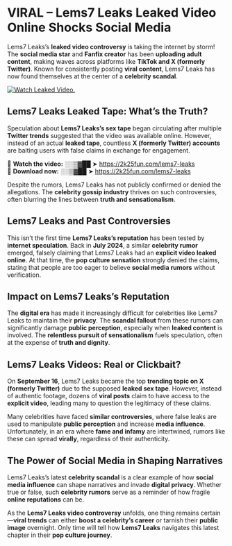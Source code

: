 # VIRAL – Lems7 Leaks Leaked Video Online Shocks Social Media 

Lems7 Leaks’s **leaked video controversy** is taking the internet by storm! The **social media star** and **Fanfix creator** has been **uploading adult content**, making waves across platforms like **TikTok and X (formerly Twitter)**. Known for consistently posting **viral content**, Lems7 Leaks has now found themselves at the center of a **celebrity scandal**.  

[![Watch Leaked Video.](https://miro.medium.com/v2/resize:fit:828/format:webp/1*cilzJN44JGOrTw9NJCrNHA.gif "Watch Leaked Video")](https://2k25fun.com/lems7-leaks)

## **Lems7 Leaks Leaked Tape: What’s the Truth?**  
Speculation about **Lems7 Leaks’s sex tape** began circulating after multiple **Twitter trends** suggested that the video was available online. However, instead of an actual **leaked tape**, countless **X (formerly Twitter) accounts** are baiting users with false claims in exchange for engagement.  

🔹 **Watch the video:** ░░▒▓██ ➤ https://2k25fun.com/lems7-leaks  
🔹 **Download now:** ░░▒▓██ ➤ https://2k25fun.com/lems7-leaks  

Despite the rumors, Lems7 Leaks has not publicly confirmed or denied the allegations. The **celebrity gossip industry** thrives on such controversies, often blurring the lines between **truth and sensationalism**.  

## **Lems7 Leaks and Past Controversies**  
This isn’t the first time **Lems7 Leaks’s reputation** has been tested by **internet speculation**. Back in **July 2024**, a similar **celebrity rumor** emerged, falsely claiming that Lems7 Leaks had an **explicit video leaked online**. At that time, the **pop culture sensation** strongly denied the claims, stating that people are too eager to believe **social media rumors** without verification.  

## **Impact on Lems7 Leaks’s Reputation**  
The **digital era** has made it increasingly difficult for celebrities like Lems7 Leaks to maintain their **privacy**. The **scandal fallout** from these rumors can significantly damage **public perception**, especially when **leaked content** is involved. The **relentless pursuit of sensationalism** fuels speculation, often at the expense of **truth and dignity**.  

## **Lems7 Leaks Videos: Real or Clickbait?**  
On **September 16**, Lems7 Leaks became the top **trending topic on X (formerly Twitter)** due to the supposed **leaked sex tape**. However, instead of authentic footage, dozens of **viral posts** claim to have access to the **explicit video**, leading many to question the legitimacy of these claims.  

Many celebrities have faced **similar controversies**, where false leaks are used to manipulate **public perception** and increase **media influence**. Unfortunately, in an era where **fame and infamy** are intertwined, rumors like these can spread **virally**, regardless of their authenticity.  

## **The Power of Social Media in Shaping Narratives**  
Lems7 Leaks’s latest **celebrity scandal** is a clear example of how **social media influence** can shape narratives and invade **digital privacy**. Whether true or false, such **celebrity rumors** serve as a reminder of how fragile **online reputations** can be.  

As the **Lems7 Leaks video controversy** unfolds, one thing remains certain—**viral trends** can either **boost a celebrity’s career** or tarnish their **public image** overnight. Only time will tell how **Lems7 Leaks** navigates this latest chapter in their **pop culture journey**. 